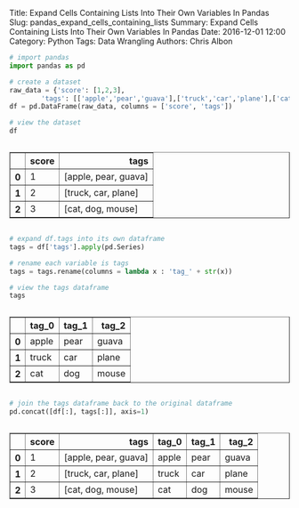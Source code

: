 Title: Expand Cells Containing Lists Into Their Own Variables In Pandas
Slug: pandas_expand_cells_containing_lists
Summary: Expand Cells Containing Lists Into Their Own Variables In Pandas
Date: 2016-12-01 12:00
Category: Python
Tags: Data Wrangling
Authors: Chris Albon




```python
# import pandas
import pandas as pd
```


```python
# create a dataset
raw_data = {'score': [1,2,3], 
        'tags': [['apple','pear','guava'],['truck','car','plane'],['cat','dog','mouse']]}
df = pd.DataFrame(raw_data, columns = ['score', 'tags'])

# view the dataset
df
```




<div style="max-height:1000px;max-width:1500px;overflow:auto;">
<table border="1" class="dataframe">
  <thead>
    <tr style="text-align: right;">
      <th></th>
      <th>score</th>
      <th>tags</th>
    </tr>
  </thead>
  <tbody>
    <tr>
      <th>0</th>
      <td> 1</td>
      <td> [apple, pear, guava]</td>
    </tr>
    <tr>
      <th>1</th>
      <td> 2</td>
      <td>  [truck, car, plane]</td>
    </tr>
    <tr>
      <th>2</th>
      <td> 3</td>
      <td>    [cat, dog, mouse]</td>
    </tr>
  </tbody>
</table>
</div>




```python
# expand df.tags into its own dataframe
tags = df['tags'].apply(pd.Series)

# rename each variable is tags
tags = tags.rename(columns = lambda x : 'tag_' + str(x))

# view the tags dataframe
tags
```




<div style="max-height:1000px;max-width:1500px;overflow:auto;">
<table border="1" class="dataframe">
  <thead>
    <tr style="text-align: right;">
      <th></th>
      <th>tag_0</th>
      <th>tag_1</th>
      <th>tag_2</th>
    </tr>
  </thead>
  <tbody>
    <tr>
      <th>0</th>
      <td> apple</td>
      <td> pear</td>
      <td> guava</td>
    </tr>
    <tr>
      <th>1</th>
      <td> truck</td>
      <td>  car</td>
      <td> plane</td>
    </tr>
    <tr>
      <th>2</th>
      <td>   cat</td>
      <td>  dog</td>
      <td> mouse</td>
    </tr>
  </tbody>
</table>
</div>




```python
# join the tags dataframe back to the original dataframe
pd.concat([df[:], tags[:]], axis=1)
```




<div style="max-height:1000px;max-width:1500px;overflow:auto;">
<table border="1" class="dataframe">
  <thead>
    <tr style="text-align: right;">
      <th></th>
      <th>score</th>
      <th>tags</th>
      <th>tag_0</th>
      <th>tag_1</th>
      <th>tag_2</th>
    </tr>
  </thead>
  <tbody>
    <tr>
      <th>0</th>
      <td> 1</td>
      <td> [apple, pear, guava]</td>
      <td> apple</td>
      <td> pear</td>
      <td> guava</td>
    </tr>
    <tr>
      <th>1</th>
      <td> 2</td>
      <td>  [truck, car, plane]</td>
      <td> truck</td>
      <td>  car</td>
      <td> plane</td>
    </tr>
    <tr>
      <th>2</th>
      <td> 3</td>
      <td>    [cat, dog, mouse]</td>
      <td>   cat</td>
      <td>  dog</td>
      <td> mouse</td>
    </tr>
  </tbody>
</table>
</div>



